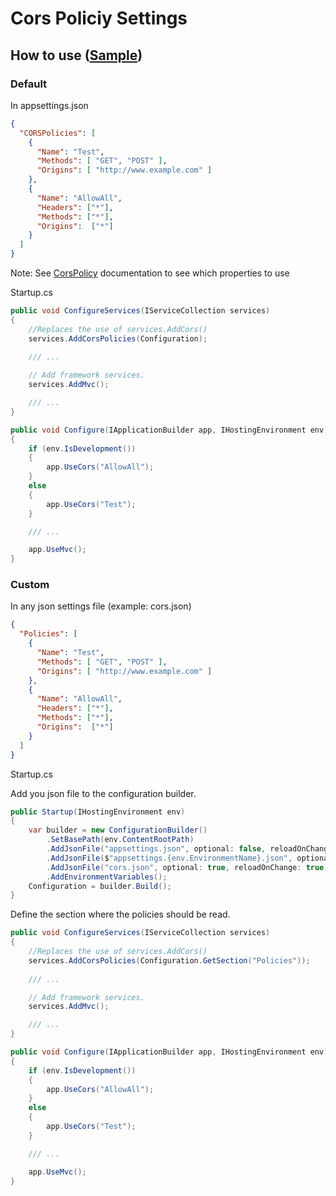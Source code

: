 # Cors Policiy Settings

## How to use ([Sample](https://github.com/ArneD/cors-policies-appsettings/tree/master/src/Samples/CorsPolicySettings.Sample))

### Default

In appsettings.json

```json
{
  "CORSPolicies": [
    {
      "Name": "Test",
      "Methods": [ "GET", "POST" ],
      "Origins": [ "http://www.example.com" ]
    },
    {
      "Name": "AllowAll",
      "Headers": ["*"],
      "Methods": ["*"],
      "Origins":  ["*"] 
    }
  ]
}
```
Note: See [CorsPolicy](https://docs.microsoft.com/en-us/aspnet/core/api/microsoft.aspnetcore.cors.infrastructure.corspolicy#Microsoft_AspNetCore_Cors_Infrastructure_CorsPolicy) documentation to see which properties to use

Startup.cs
```csharp
public void ConfigureServices(IServiceCollection services)
{    
    //Replaces the use of services.AddCors()
    services.AddCorsPolicies(Configuration);
    
    /// ...

    // Add framework services.
    services.AddMvc();

    /// ...
}

public void Configure(IApplicationBuilder app, IHostingEnvironment env)
{   
    if (env.IsDevelopment())
    {
        app.UseCors("AllowAll");
    }
    else
    {
        app.UseCors("Test");
    }

    /// ...

    app.UseMvc();
}
```

### Custom

In any json settings file (example: cors.json)
```json
{
  "Policies": [
    {
      "Name": "Test",
      "Methods": [ "GET", "POST" ],
      "Origins": [ "http://www.example.com" ]
    },
    {
      "Name": "AllowAll",
      "Headers": ["*"],
      "Methods": ["*"],
      "Origins":  ["*"] 
    }
  ]
}
```

Startup.cs

Add you json file to the configuration builder.
```csharp
public Startup(IHostingEnvironment env)
{
    var builder = new ConfigurationBuilder()
        .SetBasePath(env.ContentRootPath)
        .AddJsonFile("appsettings.json", optional: false, reloadOnChange: true)
        .AddJsonFile($"appsettings.{env.EnvironmentName}.json", optional: true)
        .AddJsonFile("cors.json", optional: true, reloadOnChange: true)
        .AddEnvironmentVariables();
    Configuration = builder.Build();
}
```

Define the section where the policies should be read.
```csharp
public void ConfigureServices(IServiceCollection services)
{    
    //Replaces the use of services.AddCors()
    services.AddCorsPolicies(Configuration.GetSection("Policies"));
    
    /// ...

    // Add framework services.
    services.AddMvc();

    /// ...
}

public void Configure(IApplicationBuilder app, IHostingEnvironment env)
{   
    if (env.IsDevelopment())
    {
        app.UseCors("AllowAll");
    }
    else
    {
        app.UseCors("Test");
    }

    /// ...

    app.UseMvc();
}
```